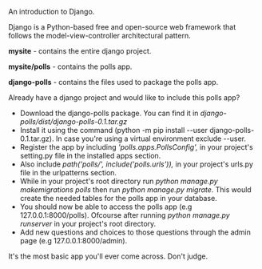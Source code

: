 An introduction to Django. 

Django is a Python-based free and open-source web framework that follows the model-view-controller architectural pattern. 

**mysite** - contains the entire django project.

**mysite/polls** - contains the polls app. 

**django-polls** - contains the files used to package the polls app.

Already have a django project and would like to include this polls app?

- Download the django-polls package. You can find it in *django-polls/dist/django-polls-0.1.tar.gz* 
- Install it using the command (python -m pip install --user django-polls-0.1.tar.gz). In case you're using a virtual environment exclude --user.
- Register the app by including *'polls.apps.PollsConfig',* in your project's setting.py file in the installed apps section.
- Also include *path('polls/', include('polls.urls')),* in your project's urls.py file in the urlpatterns section.
- While in your project's root directory run *python manage.py makemigrations polls* then run *python manage.py migrate*. This would create the needed tables for the polls app in your database.
- You should now be able to access the polls app (e.g 127.0.0.1:8000/polls). Ofcourse after running *python manage.py runserver* in your project's root directory.
- Add new questions and choices to those questions through the admin page (e.g 127.0.0.1:8000/admin).

It's the most basic app you'll ever come across. Don't judge.

